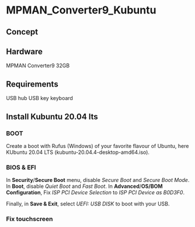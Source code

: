 # MPMAN_Converter9_Kubuntu

## Concept

## Hardware
MPMAN Converter9 32GB

## Requirements
USB hub
USB key
keyboard

## Install Kubuntu 20.04 lts

### BOOT
Create a boot with Rufus (Windows) of your favorite flavour of Ubuntu, here KUbuntu 20.04 LTS (kubuntu-20.04.4-desktop-amd64.iso).


### BIOS & EFI
In **Security**/**Secure Boot** menu, disable *Secure Boot* and *Secure Boot Mode*.
In **Boot**, disable *Quiet Boot* and *Fast Boot*.
In **Advanced**/**OS/BOM Configuration**, Fix *ISP PCI Device Selection* to *ISP PCI Device as B0D3F0*.

Finally, in **Save & Exit**, select *UEFI: USB DISK* to boot with your USB.

### Fix touchscreen
